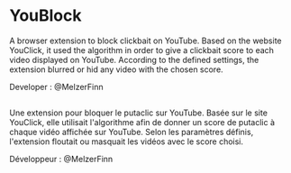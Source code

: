 # YouBlock
A browser extension to block clickbait on YouTube. Based on the website YouClick, it used the algorithm in order to give a clickbait score to each video displayed on YouTube. According to the defined settings, the extension blurred or hid any video with the chosen score.

Developer : @MelzerFinn

##

Une extension pour bloquer le putaclic sur YouTube. Basée sur le site YouClick, elle utilisait l'algorithme afin de donner un score de putaclic à chaque vidéo affichée sur YouTube. Selon les paramètres définis, l'extension floutait ou masquait les vidéos avec le score choisi.

Développeur : @MelzerFinn
